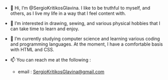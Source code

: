 - 👋 Hi, I’m @SergioKritikosGlavina.
   I like to be truthful to myself, and others, as I live my life in a way that I feel content with.
   
- 👀 I’m interested in drawing, sewing, and various physical hobbies that I can take time to learn and enjoy.

- 🌱 I’m currently studying computer science and learning various coding and programming languages. 
   At the moment, I have a comfortable basis with HTML and CSS.

- 📫 You can reach me at the following :
   - email : SergioKritikosGlavina@gmail.com

<!---
SergioKritikosGlavina/SergioKritikosGlavina is a ✨ special ✨ repository because its `README.md` (this file) appears on your GitHub profile.
You can click the Preview link to take a look at your changes.
--->
